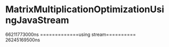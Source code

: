 # MatrixMultiplicationOptimizationUsingJavaStream

66211773000ns
=============using stream==========
26245169500ns
